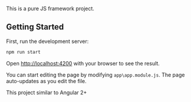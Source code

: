 This is a pure JS framework project.

## Getting Started

First, run the development server:

```bash
npm run start
```

Open [http://localhost:4200](http://localhost:4200) with your browser to see the result.

You can start editing the page by modifying `app\app.module.js`. The page auto-updates as you edit the file.

This project similar to Angular 2+
